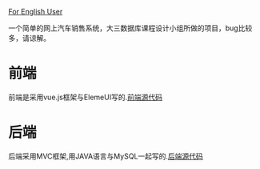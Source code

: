 [For English User](https://github.com/lipses/BookShop/blob/master/README.md)

一个简单的网上汽车销售系统，大三数据库课程设计小组所做的项目，bug比较多，请谅解。
# 前端
前端是采用vue.js框架与ElemeUI写的.[前端源代码](https://github.com/lipses/CarShop/tree/fore-end)
# 后端
后端采用MVC框架,用JAVA语言与MySQL一起写的.[后端源代码](https://github.com/lipses/CarShop/tree/back-end)
